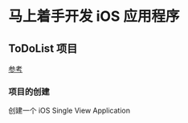 # 马上着手开发 iOS 应用程序

## ToDoList 项目
[参考](https://ltryee.gitbooks.io/start-developing-ios-apps-today-non-ib/content/index.html)

### 项目的创建
创建一个 iOS Single View Application

